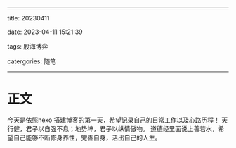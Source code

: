 ----

title: 20230411

date: 2023-04-11 15:21:39

tags: 股海博弈

catergories: 随笔

--------

# 正文
今天是依照hexo 搭建博客的第一天，希望记录自己的日常工作以及心路历程！
天行健，君子以自强不息；地势坤，君子以纵情傲物。
道德经里面说上善若水，希望自己能够不断修身养性，完善自身，活出自己的人生。